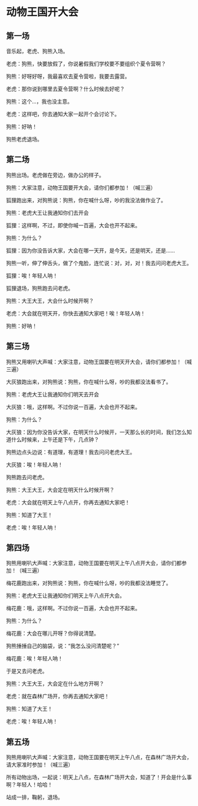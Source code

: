 # 动物王国开大会

## 第一场

音乐起，老虎、狗熊入场。

老虎：狗熊，快要放假了，你说暑假我们学校要不要组织个夏令营啊？

狗熊：好呀好呀，我最喜欢去夏令营啦，我要去露营。

老虎：那你说到哪里去夏令营啊？什么时候去好呢？

狗熊：这个...，我也没主意。

老虎：这样吧，你去通知大家一起开个会讨论下。

狗熊：好呐！

狗熊老虎退场。

## 第二场

狗熊出场。老虎做在旁边，做办公的样子。

狗熊：大家注意，动物王国要开大会，请你们都参加！（喊三遍）

狐狸跑出来，对狗熊说：狗熊，你在喊什么呀，吵的我没法做作业了。

狗熊：老虎大王让我通知你们去开会

狐狸：这样啊，不过，即使你喊一百遍，大会也开不起来。

狗熊：为什么？

狐狸：因为你没告诉大家，大会在哪一天开，是今天，还是明天，还是……

狗熊一听，伸了伸舌头，做了个鬼脸，连忙说：对，对，对！我去问问老虎大王。

狐狸：唉！年轻人呐！

狐狸退场，狗熊跑去问老虎。

狗熊：大王大王，大会什么时候开啊？

老虎：大会就在明天开，你快去通知大家吧！唉！年轻人呐！

狗熊：好呐！

## 第三场

狗熊又用喇叭大声喊：大家注意，动物王国要在明天开大会，请你们都参加！（喊三遍）

大灰狼跑出来，对狗熊说：狗熊，你在喊什么呀，吵的我都没法看书了。

狗熊：老虎大王让我通知你们明天去开会

大灰狼：哦，这样啊。不过你说一百遍，大会也开不起来。

狗熊：为什么？

大灰狼：因为你没告诉大家，在明天什么时候开，一天那么长的时间，我们怎么知道什么时候来，上午还是下午，几点钟？

狗熊边点头边说：有道理，有道理！我去问问老虎大王。

大灰狼：唉！年轻人呐！

狗熊跑去问老虎。

狗熊：大王大王，大会定在明天什么时候开啊？

老虎：大会就在明天上午八点开，你再去通知大家吧！

狗熊：知道了大王！

老虎：唉！年轻人呐！

## 第四场

狗熊用喇叭大声喊：大家注意，动物王国要在明天上午八点开大会，请你们都参加！（喊三遍）

梅花鹿跑出来，对狗熊说：狗熊，你在喊什么呀，吵的我都没法睡觉了。

狗熊：老虎大王让我通知你们明天上午八点开大会。

梅花鹿：哦，这样啊。不过你说一百遍，大会也开不起来。

狗熊：为什么？

梅花鹿：大会在哪儿开呀？你得说清楚。

狗熊捶捶自己的脑袋，说：“我怎么没问清楚呢？”

梅花鹿：唉！年轻人呐！

于是又去问老虎。

狗熊：大王大王，大会定在什么地方开啊？

老虎：就在森林广场开，你再去通知大家吧！

狗熊：知道了大王！

老虎：唉！年轻人呐！

## 第五场

狗熊用喇叭大声喊：大家注意，动物王国要在明天上午八点，在森林广场开大会，请大家准时参加！（喊三遍）

所有动物出场，一起说：明天上八点，在森林广场开大会，知道了！开会是什么事啊？年轻人！哈哈！



站成一排，鞠躬，退场。